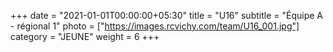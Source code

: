 +++
date = "2021-01-01T00:00:00+05:30"
title = "U16"
subtitle = "Équipe A - régional 1"
photo = ["https://images.rcvichy.com/team/U16_001.jpg"]
category = "JEUNE"
weight = 6
+++ 

